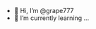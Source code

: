 - 👋 Hi, I’m @grape777
- 🌱 I’m currently learning ...
<!---
grape777/grape777 is a ✨ special ✨ repository because its `README.md` (this file) appears on your GitHub profile.
You can click the Preview link to take a look at your changes.
--->
